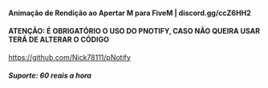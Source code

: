 #### Animação de Rendição ao Apertar M para FiveM | discord.gg/ccZ6HH2

#### ATENÇÃO: É OBRIGATÓRIO O USO DO PNOTIFY, CASO NÃO QUEIRA USAR TERÁ DE ALTERAR O CÓDIGO
https://github.com/Nick78111/pNotify

##### Suporte: 60 reais a hora
